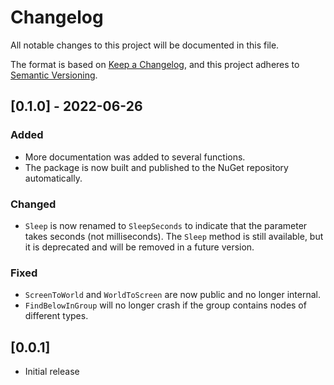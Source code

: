 # Changelog
All notable changes to this project will be documented in this file.

The format is based on [Keep a Changelog](https://keepachangelog.com/en/1.0.0/),
and this project adheres to [Semantic Versioning](https://semver.org/spec/v2.0.0.html).

## [0.1.0] - 2022-06-26
### Added
- More documentation was added to several functions.
- The package is now built and published to the NuGet repository automatically.

### Changed
- `Sleep` is now renamed to `SleepSeconds` to indicate that the parameter takes seconds (not milliseconds). The `Sleep` method is still available, but it is deprecated and will be removed in a future version.

### Fixed
- `ScreenToWorld` and `WorldToScreen` are now public and no longer internal.
- `FindBelowInGroup` will no longer crash if the group contains nodes of different types.


## [0.0.1]

- Initial release